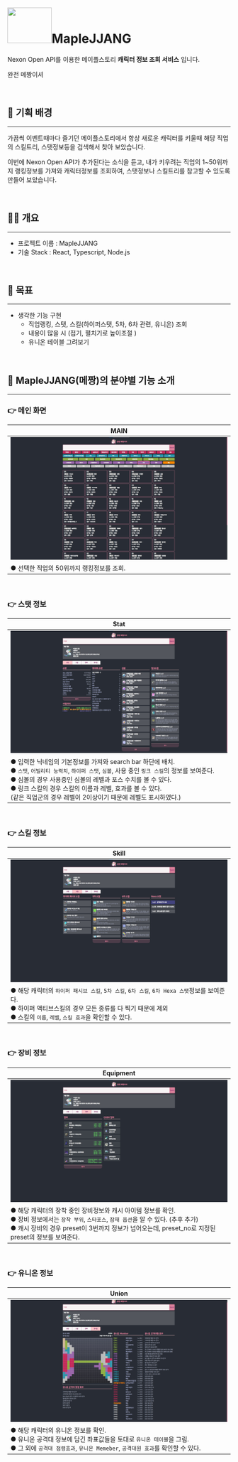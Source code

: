 # <img src="./images/pinkbean.gif" style="width:100px; height:80px;"/>MapleJJANG
Nexon Open API를 이용한 메이플스토리 **캐릭터 정보 조회 서비스** 입니다.

완전 메짱이셔

<br/>

## 🚩 기획 배경

---

가끔씩 이벤트때마다 즐기던 메이플스토리에서 항상 새로운 캐릭터를 키울때 해당 직업의 스킬트리, 스탯정보등을 검색해서 찾아 보았습니다.

이번에 Nexon Open API가 추가된다는 소식을 듣고, 내가 키우려는 직업의 1~50위까지 랭킹정보를 가져와 캐릭터정보를 조회하여, 스탯정보나 스킬트리를 참고할 수 있도록 만들어 보았습니다.

<br/>

## 🤼‍♂️ 개요

---

- 프로젝트 이름 : MapleJJANG
- 기술 Stack : React, Typescript, Node.js

<br/>

## 🎯 목표

---

* 생각한 기능 구현
  * 직업랭킹, 스탯, 스킬(하이퍼스탯, 5차, 6차 관련, 유니온) 조회
  * 내용이 많을 시 (접기, 펼치기로 높이조절 )
  * 유니온 테이블 그려보기

<br/>

## 👀 MapleJJANG(메짱)의 분야별 기능 소개

---

### 👉 메인 화면

| MAIN                                      |
| ----------------------------------------- |
| ![rank](./images/ranking.jpg)             |
| ● 선택한 직업의 50위까지 랭킹정보를 조회. |

<br/>

### 👉 스탯 정보

| Stat                                                         |
| ------------------------------------------------------------ |
| ![rank](./images/stat.jpg)                                   |
| ● 입력한 닉네임의 기본정보를 가져와 search bar 하단에 배치.<br/>● `스탯`, `어빌리티 능력치`, `하이퍼 스탯`, `심볼`, 사용 중인 `링크 스킬`의 정보를 보여준다.<br/>● 심볼의 경우 사용중인 심볼의 레벨과 포스 수치를 볼 수 있다.<br/>● 링크 스킬의 경우 스킬의 이름과 레벨, 효과를 볼 수 있다. <br/>(같은 직업군의 경우 레벨이 2이상이기 때문에 레벨도 표시하였다.) |

<br/>

### 👉 스킬 정보

| Skill                                                        |
| ------------------------------------------------------------ |
| ![rank](./images/skill.jpg)                                  |
| ● 해당 캐릭터의 `하이퍼 패시브 스킬`, `5차 스킬`, `6차 스킬`, `6차 Hexa 스탯`정보를 보여준다.<br/>● 하이퍼 액티브스킬의 경우 모든 종류를 다 찍기 때문에 제외<br/>● 스킬의 `이름`, `레벨`, `스킬 효과`을 확인할 수 있다. |

<br/>

### 👉 장비 정보

| Equipment                                                    |
| ------------------------------------------------------------ |
| ![rank](./images/equipment.jpg)                              |
| ● 해당 캐릭터의 장착 중인 장비정보와 캐시 아이템 정보를 확인.<br/>● 장비 정보에서는 `장착 부위`, `스타포스`, `잠재 옵션`을 알 수 있다.  (추후 추가)<br/>● 캐시 장비의 경우 preset이 3번까지 정보가 넘어오는데, preset_no로 지정된 preset의 정보를 보여준다. |

<br/>

### 👉 유니온 정보

| Union                                                        |
| ------------------------------------------------------------ |
| ![rank](./images/union.jpg)                                  |
| ● 해당 캐릭터의 유니온 정보를 확인.<br/>● 유니온 공격대 정보에 담긴 좌표값들을 토대로 `유니온 테이블`을 그림.<br/>● 그 외에 `공격대 점령효과`, `유니온 Memeber`, `공격대원 효과`를 확인할 수 있다. |

